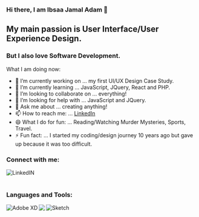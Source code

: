 ### Hi there, I am Ibsaa Jamal Adam 👋

## My main passion is User Interface/User Experience Design. 

### But I also love Software Development.

What I am doing now:

- 🔭 I’m currently working on ... my first UI/UX Design Case Study.
- 🌱 I’m currently learning ... JavaScript, JQuery, React and PHP.
- 👯 I’m looking to collaborate on ... everything!
- 🤔 I’m looking for help with ... JavaScript and JQuery.
- 💬 Ask me about ... creating anything!
- 📫 How to reach me: ... [LinkedIn](https://www.linkedin.com/in/ibsaajadam/)
- 😄 What I do for fun: ... Reading/Watching Murder Mysteries, Sports, Travel.
- ⚡ Fun fact: ... I started my coding/design journey 10 years ago but gave up because it was too difficult.

### Connect with me:

[<img align="left" target="_blank" alt="LinkedIN" src="https://img.icons8.com/cute-clipart/64/000000/linkedin.png" />][linkedin]

<br />
<br />

### Languages and Tools:

<img align="left" alt="Adobe XD" src="https://img.icons8.com/carbon-copy/100/000000/adobe-xd.png"/>
<img align="left" src="https://img.icons8.com/windows/64/000000/figma.png"/>
<img align="left" alt="Sketch" src="https://img.icons8.com/carbon-copy/100/000000/sketch.png"/>




<br />

[linkedin]: https://www.linkedin.com/in/ibsaajadam

